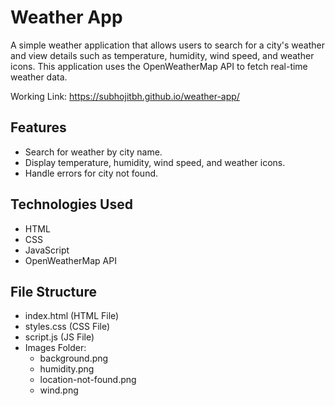 # Weather App

A simple weather application that allows users to search for a city's weather and view details such as temperature, humidity, wind speed, and weather icons. This application uses the OpenWeatherMap API to fetch real-time weather data.

Working Link:  https://subhojitbh.github.io/weather-app/

## Features

- Search for weather by city name.
- Display temperature, humidity, wind speed, and weather icons.
- Handle errors for city not found.

## Technologies Used

- HTML
- CSS
- JavaScript
- OpenWeatherMap API

## File Structure

- index.html (HTML File)
- styles.css (CSS File)
- script.js (JS File)
- Images Folder:
  - background.png
  - humidity.png
  - location-not-found.png
  - wind.png
